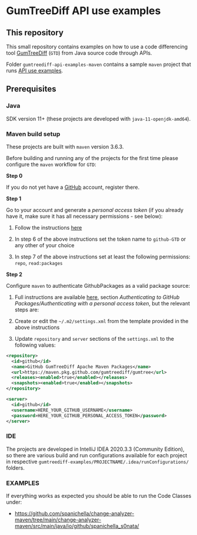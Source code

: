# GumTreeDiff API use examples

## This repository

This small repository contains examples on how to use a code differencing tool [GumTreeDiff](https://github.com/GumTreeDiff/gumtree) (`GTD`) from Java source code through APIs.

Folder `gumtreediff-api-examples-maven` contains a sample `maven` project that runs [API use examples](https://github.com/GumTreeDiff/gumtree/wiki/GumTree-API).

## Prerequisites

### Java

SDK version 11+ (these projects are developed with `java-11-openjdk-amd64`).

### Maven build setup

These projects are built with `maven` version 3.6.3.

Before building and running any of the projects for the first time please configure the `maven` workflow for `GTD`:

**Step 0**

If you do not yet have a [GitHub](https://github.com/) account, register there.

**Step 1**

Go to your account and generate a _personal access token_ (if you already have it, make sure it has all necessary permissions - see below):

  1. Follow the instructions [here](https://docs.github.com/en/github/authenticating-to-github/creating-a-personal-access-token)

  2. In step 6 of the above instructions set the token name to `github-GTD` or any other of your choice

  3. In step 7 of the above instructions set at least the following permissions: `repo`, `read:packages`

**Step 2**

Configure `maven` to authenticate GithubPackages as a valid package source:

  1. Full instructions are available [here](https://docs.github.com/en/packages/guides/configuring-apache-maven-for-use-with-github-packages#authenticating-with-a-personal-access-token), section _Authenticating to GitHub Packages/Authenticating with a personal access token_, but the relevant steps are:

  2. Create or edit the `~/.m2/settings.xml` from the template provided in the above instructions

  3. Update `repository` and `server` sections of the `settings.xml` to the following values:

```xml
<repository>
  <id>github</id>
  <name>GitHub GumTreeDiff Apache Maven Packages</name>
  <url>https://maven.pkg.github.com/gumtreediff/gumtree</url>
  <releases><enabled>true</enabled></releases>
  <snapshots><enabled>true</enabled></snapshots>
</repository>
```

```xml
<server>
  <id>github</id>
  <username>HERE_YOUR_GITHUB_USERNAME</username>
  <password>HERE_YOUR_GITHUB_PERSONAL_ACCESS_TOKEN</password>
</server>
```

### IDE

The projects are developed in IntelliJ IDEA 2020.3.3 (Community Edition), so there are various build and run configurations available for each project in respective `gumtreediff-examples/PROJECTNAME/.idea/runConfigurations/` folders.

### EXAMPLES
If everything works as expected you should be able to run the Code Classes under:
- https://github.com/spanichella/change-analyzer-maven/tree/main/change-analyzer-maven/src/main/java/io/github/spanichella_s0nata/
